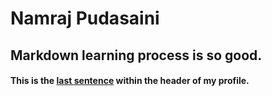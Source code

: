 # Namraj Pudasaini
## Markdown learning process is so good.
#### This is the [last sentence](url) within the header of my profile.

